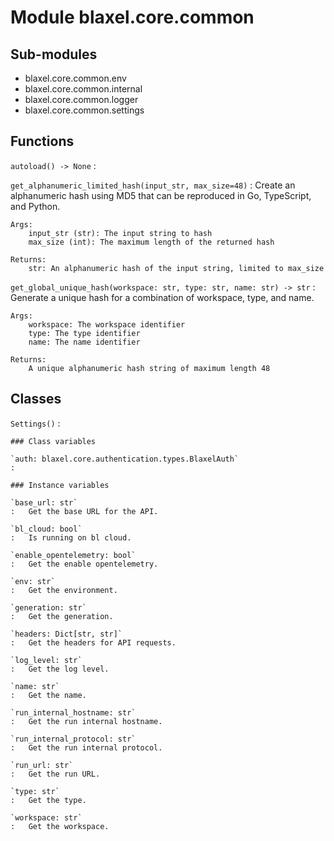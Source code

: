Module blaxel.core.common
=========================

Sub-modules
-----------
* blaxel.core.common.env
* blaxel.core.common.internal
* blaxel.core.common.logger
* blaxel.core.common.settings

Functions
---------

`autoload() ‑> None`
:   

`get_alphanumeric_limited_hash(input_str, max_size=48)`
:   Create an alphanumeric hash using MD5 that can be reproduced in Go, TypeScript, and Python.
    
    Args:
        input_str (str): The input string to hash
        max_size (int): The maximum length of the returned hash
    
    Returns:
        str: An alphanumeric hash of the input string, limited to max_size

`get_global_unique_hash(workspace: str, type: str, name: str) ‑> str`
:   Generate a unique hash for a combination of workspace, type, and name.
    
    Args:
        workspace: The workspace identifier
        type: The type identifier
        name: The name identifier
    
    Returns:
        A unique alphanumeric hash string of maximum length 48

Classes
-------

`Settings()`
:   

    ### Class variables

    `auth: blaxel.core.authentication.types.BlaxelAuth`
    :

    ### Instance variables

    `base_url: str`
    :   Get the base URL for the API.

    `bl_cloud: bool`
    :   Is running on bl cloud.

    `enable_opentelemetry: bool`
    :   Get the enable opentelemetry.

    `env: str`
    :   Get the environment.

    `generation: str`
    :   Get the generation.

    `headers: Dict[str, str]`
    :   Get the headers for API requests.

    `log_level: str`
    :   Get the log level.

    `name: str`
    :   Get the name.

    `run_internal_hostname: str`
    :   Get the run internal hostname.

    `run_internal_protocol: str`
    :   Get the run internal protocol.

    `run_url: str`
    :   Get the run URL.

    `type: str`
    :   Get the type.

    `workspace: str`
    :   Get the workspace.